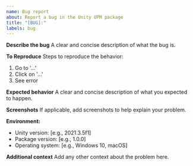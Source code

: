 ```yaml
---
name: Bug report
about: Report a bug in the Unity UPM package
title: "[BUG]:"
labels: bug
---
```


**Describe the bug**
A clear and concise description of what the bug is.

**To Reproduce**
Steps to reproduce the behavior:
1. Go to '...'
2. Click on '...'
3. See error

**Expected behavior**
A clear and concise description of what you expected to happen.

**Screenshots**
If applicable, add screenshots to help explain your problem.

**Environment:**
- Unity version: [e.g., 2021.3.5f1]
- Package version: [e.g., 1.0.0]
- Operating system: [e.g., Windows 10, macOS]

**Additional context**
Add any other context about the problem here.
